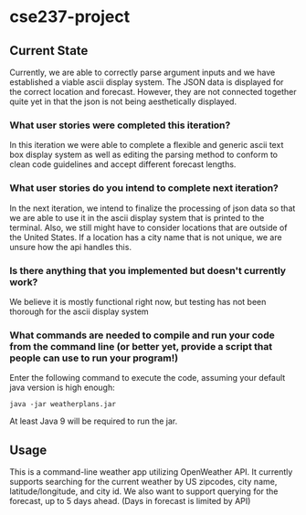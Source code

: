 # cse237-project

## Current State
Currently, we are able to correctly parse argument inputs and we have established a viable ascii display system. The JSON data is displayed for the correct location and forecast. However, they are not connected together quite yet in that the json is not being aesthetically displayed.

### What user stories were completed this iteration?
In this iteration we were able to complete a flexible and generic ascii text box display system as well as editing the parsing method to conform to clean code guidelines and accept different forecast lengths.

### What user stories do you intend to complete next iteration?
In the next iteration, we intend to finalize the processing of json data so that we are able to use it in the ascii display system that is printed to the terminal. Also, we still might have to consider locations that are outside of the United States. If a location has a city name that is not unique, we are unsure how the api handles this.

### Is there anything that you implemented but doesn't currently work?
We believe it is mostly functional right now, but testing has not been thorough for the ascii display system

### What commands are needed to compile and run your code from the command line (or better yet, provide a script that people can use to run your program!)
Enter the following command to execute the code, assuming your default java version is high enough:
```
java -jar weatherplans.jar
```
At least Java 9 will be required to run the jar.


## Usage
This is a command-line weather app utilizing OpenWeather API. It currently supports
searching for the current weather by US zipcodes, city name, latitude/longitude, and city id.
We also want to support querying for the forecast, up to 5 days ahead. (Days in forecast is limited by API)

